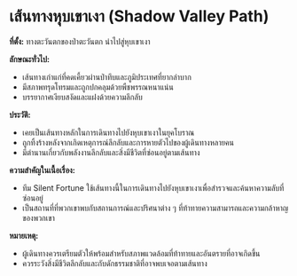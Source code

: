 # เส้นทางหุบเขาเงา (Shadow Valley Path)

**ที่ตั้ง:** ทางตะวันตกของป่าตะวันตก นำไปสู่หุบเขาเงา

**ลักษณะทั่วไป:**
- เส้นทางเก่าแก่ที่คดเคี้ยวผ่านป่าทึบและภูมิประเทศที่ยากลำบาก
- มีสภาพทรุดโทรมและถูกปกคลุมด้วยพืชพรรณหนาแน่น
- บรรยากาศเงียบสงัดและแฝงด้วยความลึกลับ

**ประวัติ:**
- เคยเป็นเส้นทางหลักในการเดินทางไปยังหุบเขาเงาในยุคโบราณ
- ถูกทิ้งร้างหลังจากเกิดเหตุการณ์ลึกลับและการหายตัวไปของผู้เดินทางหลายคน
- มีตำนานเกี่ยวกับพลังงานลึกลับและสิ่งมีชีวิตที่ซ่อนอยู่ตามเส้นทาง

**ความสำคัญในเนื้อเรื่อง:**
- ทีม Silent Fortune ใช้เส้นทางนี้ในการเดินทางไปยังหุบเขาเงาเพื่อสำรวจและค้นหาความลับที่ซ่อนอยู่
- เป็นสถานที่ที่พวกเขาพบกับสถานการณ์และปริศนาต่าง ๆ ที่ท้าทายความสามารถและความกล้าหาญของพวกเขา

**หมายเหตุ:**
- ผู้เดินทางควรเตรียมตัวให้พร้อมสำหรับสภาพแวดล้อมที่ท้าทายและอันตรายที่อาจเกิดขึ้น
- ควรระวังสิ่งมีชีวิตลึกลับและกับดักธรรมชาติที่อาจพบเจอตามเส้นทาง